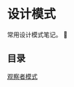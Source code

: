 # 设计模式

常用设计模式笔记。 :dizzy:

## 目录

[观察者模式](https://github.com/CnLzh/NoteBook/tree/main/DesignPattern/Observer)